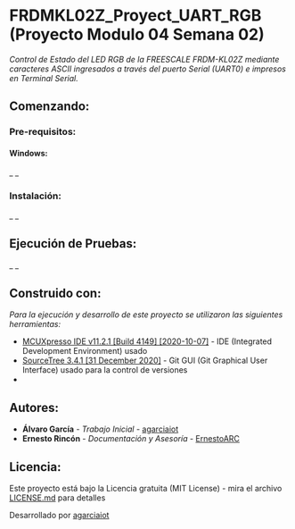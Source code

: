 # FRDMKL02Z_Proyect_UART_RGB (Proyecto Modulo 04 Semana 02)

_Control de Estado del LED RGB de la FREESCALE FRDM-KL02Z mediante caracteres ASCII ingresados a través del puerto Serial (UART0) e impresos en Terminal Serial._

## Comenzando:

### Pre-requisitos:

#### Windows:

_ _

### Instalación:

_ _

## Ejecución de Pruebas:

_ _

###

## Construido con:

_Para la ejecución y desarrollo de este proyecto se utilizaron las siguientes herramientas:_

* [MCUXpresso IDE v11.2.1 [Build 4149] [2020-10-07]](https://www.nxp.com/design/software/development-software/mcuxpresso-software-and-tools-/mcuxpresso-integrated-development-environment-ide:MCUXpresso-IDE) - IDE (Integrated Development Environment) usado
* [SourceTree 3.4.1 [31 December 2020]](https://product-downloads.atlassian.com/software/sourcetree/windows/ga/SourceTreeSetup-3.4.1.exe) - Git GUI (Git Graphical User Interface) usado para la control de versiones
* []()

## Autores:

* **Álvaro García** - *Trabajo Inicial* - [agarciaiot](https://github.com/agarciaiot)
* **Ernesto Rincón** - *Documentación y Asesoría* - [ErnestoARC](https://github.com/ErnestoARC)

## Licencia:

Este proyecto está bajo la Licencia gratuita (MIT License) - mira el archivo [LICENSE.md](LICENSE.md) para detalles

Desarrollado por [agarciaiot](https://github.com/agarciaiot)